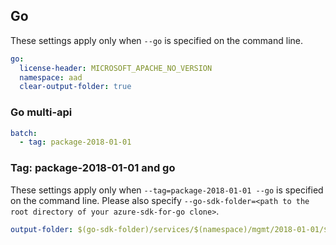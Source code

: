 ## Go

These settings apply only when `--go` is specified on the command line.

```yaml $(go)
go:
  license-header: MICROSOFT_APACHE_NO_VERSION
  namespace: aad
  clear-output-folder: true
```

### Go multi-api

``` yaml $(go) && $(multiapi)
batch:
  - tag: package-2018-01-01
```

### Tag: package-2018-01-01 and go

These settings apply only when `--tag=package-2018-01-01 --go` is specified on the command line.
Please also specify `--go-sdk-folder=<path to the root directory of your azure-sdk-for-go clone>`.

```yaml $(tag) == 'package-2018-01-01' && $(go)
output-folder: $(go-sdk-folder)/services/$(namespace)/mgmt/2018-01-01/$(namespace)
```
